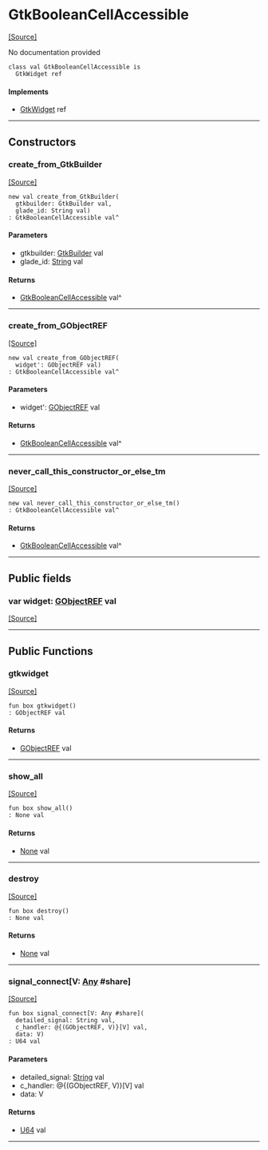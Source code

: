 # GtkBooleanCellAccessible
<span class="source-link">[[Source]](src/gtk3/GtkBooleanCellAccessible.md#L6)</span>

No documentation provided


```pony
class val GtkBooleanCellAccessible is
  GtkWidget ref
```

#### Implements

* [GtkWidget](gtk3-GtkWidget.md) ref

---

## Constructors

### create_from_GtkBuilder
<span class="source-link">[[Source]](src/gtk3/GtkBooleanCellAccessible.md#L14)</span>


```pony
new val create_from_GtkBuilder(
  gtkbuilder: GtkBuilder val,
  glade_id: String val)
: GtkBooleanCellAccessible val^
```
#### Parameters

*   gtkbuilder: [GtkBuilder](gtk3-GtkBuilder.md) val
*   glade_id: [String](builtin-String.md) val

#### Returns

* [GtkBooleanCellAccessible](gtk3-GtkBooleanCellAccessible.md) val^

---

### create_from_GObjectREF
<span class="source-link">[[Source]](src/gtk3/GtkBooleanCellAccessible.md#L17)</span>


```pony
new val create_from_GObjectREF(
  widget': GObjectREF val)
: GtkBooleanCellAccessible val^
```
#### Parameters

*   widget': [GObjectREF](minimal-browser-..-gobject-GObjectREF.md) val

#### Returns

* [GtkBooleanCellAccessible](gtk3-GtkBooleanCellAccessible.md) val^

---

### never_call_this_constructor_or_else_tm
<span class="source-link">[[Source]](src/gtk3/GtkBooleanCellAccessible.md#L20)</span>


```pony
new val never_call_this_constructor_or_else_tm()
: GtkBooleanCellAccessible val^
```

#### Returns

* [GtkBooleanCellAccessible](gtk3-GtkBooleanCellAccessible.md) val^

---

## Public fields

### var widget: [GObjectREF](minimal-browser-..-gobject-GObjectREF.md) val
<span class="source-link">[[Source]](src/gtk3/GtkBooleanCellAccessible.md#L10)</span>



---

## Public Functions

### gtkwidget
<span class="source-link">[[Source]](src/gtk3/GtkBooleanCellAccessible.md#L12)</span>


```pony
fun box gtkwidget()
: GObjectREF val
```

#### Returns

* [GObjectREF](minimal-browser-..-gobject-GObjectREF.md) val

---

### show_all
<span class="source-link">[[Source]](src/gtk3/GtkWidget.md#L4)</span>


```pony
fun box show_all()
: None val
```

#### Returns

* [None](builtin-None.md) val

---

### destroy
<span class="source-link">[[Source]](src/gtk3/GtkWidget.md#L7)</span>


```pony
fun box destroy()
: None val
```

#### Returns

* [None](builtin-None.md) val

---

### signal_connect\[V: [Any](builtin-Any.md) #share\]
<span class="source-link">[[Source]](src/gtk3/GtkWidget.md#L10)</span>


```pony
fun box signal_connect[V: Any #share](
  detailed_signal: String val,
  c_handler: @{(GObjectREF, V)}[V] val,
  data: V)
: U64 val
```
#### Parameters

*   detailed_signal: [String](builtin-String.md) val
*   c_handler: @{(GObjectREF, V)}[V] val
*   data: V

#### Returns

* [U64](builtin-U64.md) val

---

